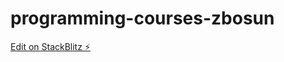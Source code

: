 # programming-courses-zbosun

[Edit on StackBlitz ⚡️](https://stackblitz.com/edit/programming-courses-zbosun)